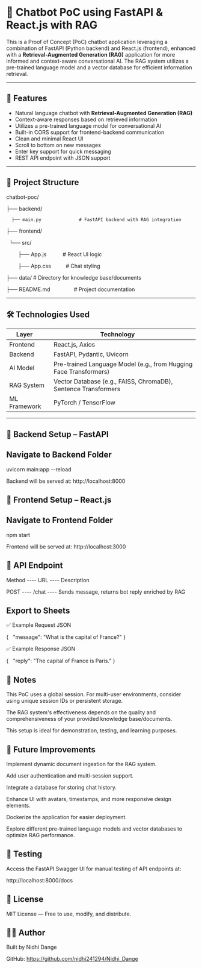 # 🤖 Chatbot PoC using FastAPI & React.js with RAG

This is a Proof of Concept (PoC) chatbot application leveraging a combination of FastAPI (Python backend) and React.js (frontend), enhanced with a **Retrieval-Augmented Generation (RAG)** application for more informed and context-aware conversational AI. The RAG system utilizes a pre-trained language model and a vector database for efficient information retrieval.

---

## 📌 Features

- Natural language chatbot with **Retrieval-Augmented Generation (RAG)**
- Context-aware responses based on retrieved information
- Utilizes a pre-trained language model for conversational AI
- Built-in CORS support for frontend-backend communication
- Clean and minimal React UI
- Scroll to bottom on new messages
- Enter key support for quick messaging
- REST API endpoint with JSON support

---

## 📁 Project Structure

chatbot-poc/

├── backend/

      ├── main.py              # FastAPI backend with RAG integration

├── frontend/

      └── src/

           ├── App.js           # React UI logic

           ├── App.css          # Chat styling

├── data/                    # Directory for knowledge base/documents 

├── README.md                # Project documentation


---

## 🛠️ Technologies Used

| Layer      | Technology       |
|------------|------------------|
| Frontend   | React.js, Axios  |
| Backend    | FastAPI, Pydantic, Uvicorn |
| AI Model   | Pre-trained Language Model (e.g., from Hugging Face Transformers) |
| RAG System | Vector Database (e.g., FAISS, ChromaDB), Sentence Transformers |
| ML Framework | PyTorch / TensorFlow |

---

## 🔧 Backend Setup – FastAPI

##  Navigate to Backend Folder

 uvicorn main:app --reload

 Backend will be served at: http://localhost:8000

## 🚀 Frontend Setup – React.js

## Navigate to Frontend Folder
 
 npm start
 
 Frontend will be served at: http://localhost:3000

## 🔗 API Endpoint

Method ----  URL   ----     Description   

POST   ----    /chat ----     Sends message, returns bot reply enriched by RAG

## Export to Sheets

✅ Example Request
JSON

{
  "message": "What is the capital of France?"
}

✅ Example Response
JSON

{
  "reply": "The capital of France is Paris."
}


## 🧠 Notes
This PoC uses a global session. For multi-user environments, consider using unique session IDs or persistent storage.

The RAG system's effectiveness depends on the quality and comprehensiveness of your provided knowledge base/documents.

This setup is ideal for demonstration, testing, and learning purposes.

## 🔮 Future Improvements
Implement dynamic document ingestion for the RAG system.

Add user authentication and multi-session support.

Integrate a database for storing chat history.

Enhance UI with avatars, timestamps, and more responsive design elements.

Dockerize the application for easier deployment.

Explore different pre-trained language models and vector databases to optimize RAG performance.

## 🧪 Testing
Access the FastAPI Swagger UI for manual testing of API endpoints at:

http://localhost:8000/docs

## 📜 License
MIT License — Free to use, modify, and distribute.

## 👨‍💻 Author

 Built by Nidhi Dange
 
 GitHub: https://github.com/nidhi241294/Nidhi_Dange

